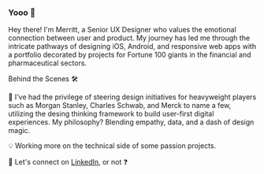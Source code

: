 ### Yooo 🤙

Hey there! I'm Merritt, a Senior UX Designer who values the emotional connection between user and product. My journey has led me through the intricate pathways of designing iOS, Android, and responsive web apps with a portfolio decorated by projects for Fortune 100 giants in the financial and pharmaceutical sectors.

Behind the Scenes 🛠

🚀 I've had the privilege of steering design initiatives for heavyweight players such as Morgan Stanley, Charles Schwab, and Merck to name a few, utilizing the desing thinking framework to build user-first digital experiences. My philosophy? Blending empathy, data, and a dash of design magic.

💡 Working more on the technical side of some passion projects.

💼 Let's connect on [LinkedIn](https://www.linkedin.com/in/merrittmckinney), or not ❓
